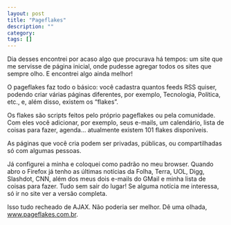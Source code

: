 ```yaml
---
layout: post
title: "Pageflakes"
description: ""
category: 
tags: []
---
```

Dia desses encontrei por acaso algo que procurava há tempos: um site que me
servisse de página inicial, onde pudesse agregar todos os sites que sempre olho.
E encontrei algo ainda melhor!

O pageflakes faz todo o básico: você cadastra quantos feeds RSS quiser, podendo
criar várias páginas diferentes, por exemplo, Tecnologia, Política, etc., e,
além disso, existem os “flakes”.

Os flakes são scripts feitos pelo próprio pageflakes ou pela comunidade. Com
eles você adicionar, por exemplo, seus e-mails, um calendário, lista de coisas
para fazer, agenda… atualmente existem 101 flakes disponíveis.

As páginas que você cria podem ser privadas, públicas, ou compartilhadas só com
algumas pessoas.

Já configurei a minha e coloquei como padrão no meu browser. Quando abro o
Firefox já tenho as últimas notícias da Folha, Terra, UOL, Digg, Slashdot, CNN,
além dos meus dois e-mails do GMail e minha lista de coisas para fazer. Tudo sem
sair do lugar! Se alguma notícia me interessa, só ir no site ver a versão
completa.

Isso tudo recheado de AJAX. Não poderia ser melhor. Dê uma olhada,
www.pageflakes.com.br.
